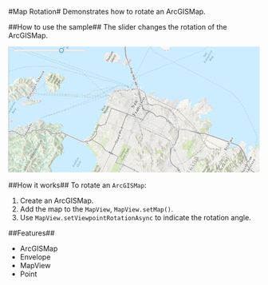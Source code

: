 #Map Rotation#
Demonstrates how to rotate an ArcGISMap.

##How to use the sample##
The slider changes the rotation of the ArcGISMap.

![](MapRotation.png)

##How it works##
To rotate an `ArcGISMap`:

1. Create an ArcGISMap. 
2. Add the map to the `MapView`, `MapView.setMap()`. 
3. Use `MapView.setViewpointRotationAsync` to indicate the rotation angle.

##Features##
- ArcGISMap
- Envelope
- MapView
- Point
